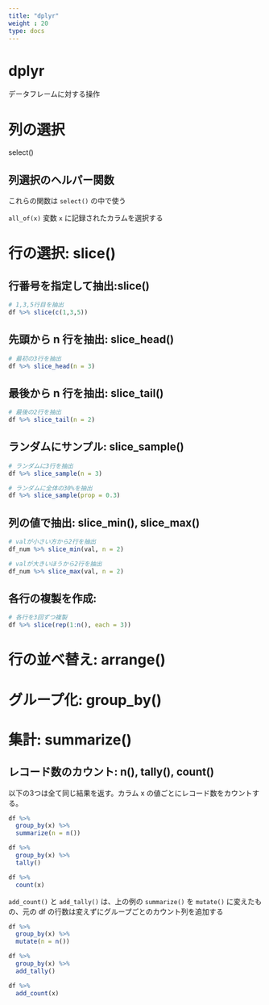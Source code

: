 ```yaml
---
title: "dplyr"
weight : 20
type: docs
---
```



# dplyr

データフレームに対する操作



# 列の選択

select()

## 列選択のヘルパー関数

これらの関数は `select()` の中で使う

`all_of(x)` 変数 `x` に記録されたカラムを選択する







# 行の選択: slice()

## 行番号を指定して抽出:slice()

```r
# 1,3,5行目を抽出
df %>% slice(c(1,3,5))
```

## 先頭から n 行を抽出: slice_head()


```r
# 最初の3行を抽出
df %>% slice_head(n = 3)
```

## 最後から n 行を抽出: slice_tail()

```r
# 最後の2行を抽出
df %>% slice_tail(n = 2)
```
## ランダムにサンプル: slice_sample()

```r
# ランダムに3行を抽出
df %>% slice_sample(n = 3)

# ランダムに全体の30%を抽出
df %>% slice_sample(prop = 0.3)
```

## 列の値で抽出: slice_min(), slice_max()

```r
# valが小さい方から2行を抽出
df_num %>% slice_min(val, n = 2)

# valが大きいほうから2行を抽出
df_num %>% slice_max(val, n = 2)
```

## 各行の複製を作成: 

```r
# 各行を3回ずつ複製
df %>% slice(rep(1:n(), each = 3))
```


# 行の並べ替え: arrange()


# グループ化: group_by()


# 集計: summarize()


## レコード数のカウント: n(), tally(), count()

以下の3つは全て同じ結果を返す。カラム x の値ごとにレコード数をカウントする。

```r
df %>%
  group_by(x) %>%
  summarize(n = n())

df %>%
  group_by(x) %>%
  tally()

df %>%
  count(x)
```

`add_count()` と `add_tally()` は、上の例の `summarize()` を `mutate()` に変えたもの、元の df の行数は変えずにグループごとのカウント列を追加する

```r
df %>%
  group_by(x) %>%
  mutate(n = n())

df %>%
  group_by(x) %>%
  add_tally()

df %>%
  add_count(x)
```



